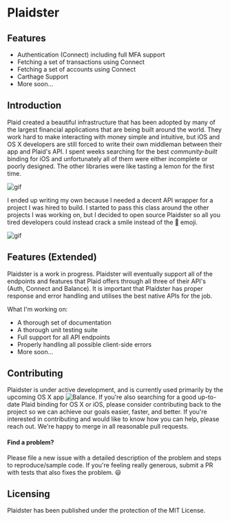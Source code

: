 # Plaidster

## Features

- Authentication (Connect) including full MFA support
- Fetching a set of transactions using Connect
- Fetching a set of accounts using Connect
- Carthage Support
- More soon...

## Introduction
Plaid created a beautiful infrastructure that has been adopted by many of the largest financial applications that are being built around the world. They work hard to make interacting with money simple and intuitive, but iOS and OS X developers are still forced to write their own middleman between their app and Plaid's API. I spent weeks searching for the best *community-built* binding for iOS and unfortunately all of them were either incomplete or poorly designed. The other libraries were like tasting a lemon for the first time.

![gif](https://media.giphy.com/media/YrpYdQifOibzG/giphy.gif)

I ended up writing my own because I needed a decent API wrapper for a project I was hired to build. I started to pass this class around the other projects I was working on, but I decided to open source Plaidster so all you tired developers could instead crack a smile instead of the :grimacing: emoji.

![gif](https://media.giphy.com/media/TlK63Ezhvdo3MqWkges/giphy.gif)

## Features (Extended)
Plaidster is a work in progress. Plaidster will eventually support all of the endpoints and features that Plaid offers through all three of their API's (Auth, Connect and Balance). It is important that Plaidster has proper response and error handling and utilises the best native APIs for the job. 

What I'm working on:
- A thorough set of documentation
- A thorough unit testing suite
- Full support for all API endpoints
- Properly handling all possible client-side errors
- More soon...

## Contributing
Plaidster is under active development, and is currently used primarily by the upcoming OS X app ![Balance](http://balancemy.money). If you're also searching for a good up-to-date Plaid binding for OS X or iOS, please consider contributing back to the project so we can achieve our goals easier, faster, and better. If you're interested in contributing and would like to know how you can help, please reach out. We're happy to merge in all reasonable pull requests. 

#### Find a problem?
Please file a new issue with a detailed description of the problem and steps to reproduce/sample code. If you're feeling really generous, submit a PR with tests that also fixes the problem. :smiley:

## Licensing
Plaidster has been published under the protection of the MIT License.
